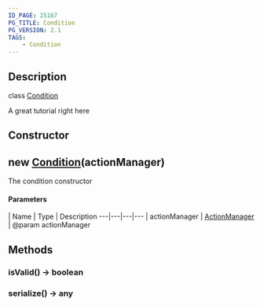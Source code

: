 ```yaml
---
ID_PAGE: 25167
PG_TITLE: Condition
PG_VERSION: 2.1
TAGS:
    - Condition
---
```

## Description

class [Condition](/classes/2.5/Condition)

A great tutorial right here

## Constructor

## new [Condition](/classes/2.5/Condition)(actionManager)

The condition constructor

#### Parameters
 | Name | Type | Description
---|---|---|---
 | actionManager | [ActionManager](/classes/2.5/ActionManager) |     @param actionManager

## Methods

### isValid() &rarr; boolean


### serialize() &rarr; any



